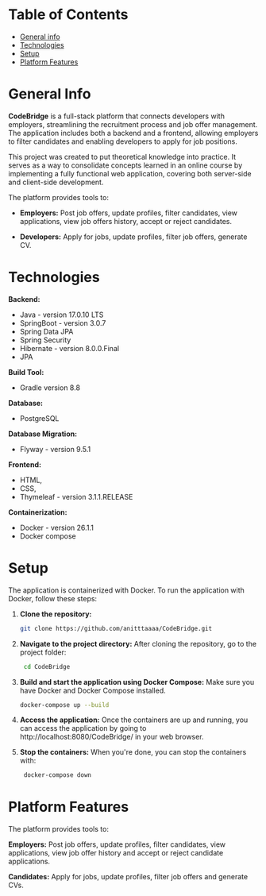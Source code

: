 # Table of Contents
* [General info](#general-info)
* [Technologies](#technologies)
* [Setup](#setup)
* [Platform Features](#platform-features)

# General Info
**CodeBridge**  is a full-stack platform that connects developers with employers, streamlining the recruitment process and job offer management. The application includes both a backend and a frontend, allowing employers to filter candidates and enabling developers to apply for job positions.

This project was created to put theoretical knowledge into practice. It serves as a way to consolidate concepts learned in an online course by implementing a fully functional web application, covering both server-side and client-side development.

The platform provides tools to:
- **Employers:** Post job offers, update profiles, filter candidates, view applications, view job offers history, accept or reject candidates.


- **Developers:** Apply for jobs, update profiles, filter job offers, generate CV.


# Technologies

**Backend:** 
- Java - version 17.0.10 LTS
- SpringBoot - version 3.0.7
- Spring Data JPA
- Spring Security
- Hibernate - version 8.0.0.Final
- JPA

**Build Tool:** 
- Gradle version 8.8

**Database:** 
- PostgreSQL

**Database Migration:** 
- Flyway - version 9.5.1

**Frontend:** 
- HTML, 
- CSS, 
- Thymeleaf - version 3.1.1.RELEASE

**Containerization:** 
- Docker - version 26.1.1 
- Docker compose

# Setup
The application is containerized with Docker.
To run the application with Docker, follow these steps:

1. **Clone the repository:**
   ```bash
   git clone https://github.com/anitttaaaa/CodeBridge.git

2. **Navigate to the project directory:** After cloning the repository, go to the project folder:
   ```bash
    cd CodeBridge

3. **Build and start the application using Docker Compose:** Make sure you have Docker and Docker Compose installed.
    ```bash
   docker-compose up --build
   
4. **Access the application:** Once the containers are up and running, you can access the application by going to http://localhost:8080/CodeBridge/ in your web browser.


5. **Stop the containers:** When you're done, you can stop the containers with:
   ```bash
    docker-compose down
   
# Platform Features

The platform provides tools to:

**Employers:** Post job offers, update profiles, filter candidates, view applications, view job offer history and accept or reject candidate applications.

**Candidates:** Apply for jobs, update profiles, filter job offers and generate CVs.
